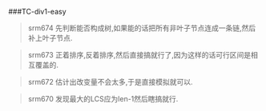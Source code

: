 ###TC-div1-easy
>srm674 先判断能否构成树,如果能的话把所有非叶子节点连成一条链,然后补上叶子节点.

>srm673 正着排序,反着排序,然后直接搞就行了,因为这样的话可行区间是相互覆盖的.

>srm672 估计出改变量不会太多,于是直接模拟就可以.

>srm670 发现最大的LCS应为len-1然后瞎搞就行.
